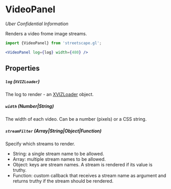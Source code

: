 # VideoPanel

*Uber Confidential Information*


Renders a video frome image streams.

```jsx
import {VideoPanel} from 'streetscape.gl';

<VideoPanel log={log} width={480} />

```

## Properties

##### `log` (`XVIZLoader`)

The log to render - an [XVIZLoader](/docs/api-reference/xviz-loader-interface.md) object.

##### `width` (Number|String)

The width of each video. Can be a number (pixels) or a CSS string.

##### `streamFilter` (Array|String|Object|Function)

Specify which streams to render.

 - String: a single stream name to be allowed.
 - Array: multiple stream names to be allowed.
 - Object: keys are stream names. A stream is rendered if its value is truthy.
 - Function: custom callback that receives a stream name as argument and returns truthy if the stream should be rendered.
 